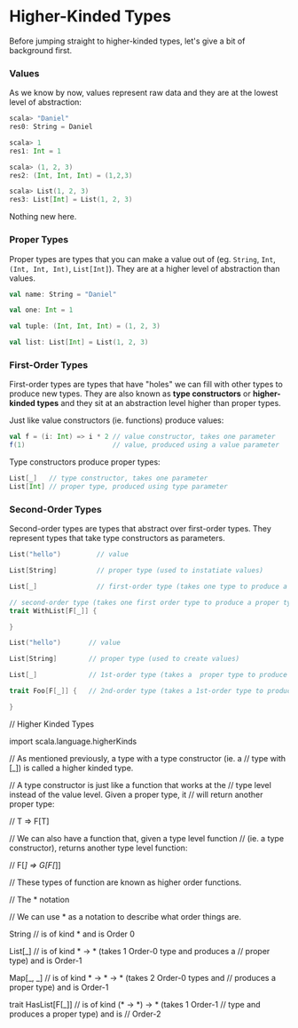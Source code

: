 <h1>Higher-Kinded Types</h1>

Before jumping straight to higher-kinded types, let's give a bit of background first.

<h3>Values</h3>

As we know by now, values represent raw data and they are at the lowest level of abstraction:

```scala
scala> "Daniel"
res0: String = Daniel

scala> 1
res1: Int = 1

scala> (1, 2, 3)
res2: (Int, Int, Int) = (1,2,3)

scala> List(1, 2, 3)
res3: List[Int] = List(1, 2, 3)
```

Nothing new here.

<h3>Proper Types</h3>

Proper types are types that you can make a value out of (eg. `String`, `Int`, `(Int, Int, Int)`, `List[Int]`). They are 
at a higher level of abstraction than values.

```scala
val name: String = "Daniel"

val one: Int = 1

val tuple: (Int, Int, Int) = (1, 2, 3)

val list: List[Int] = List(1, 2, 3)
```

<h3>First-Order Types</h3>

First-order types are types that have "holes" we can fill with other types to produce new types. They are also known as 
**type constructors** or **higher-kinded types** and they sit at an abstraction level higher than proper types.

Just like value constructors (ie. functions) produce values:

```scala
val f = (i: Int) => i * 2 // value constructor, takes one parameter
f(1)                      // value, produced using a value parameter
```

Type constructors produce proper types:

```scala
List[_]   // type constructor, takes one parameter
List[Int] // proper type, produced using type parameter
```

<h3>Second-Order Types</h3>

Second-order types are types that abstract over first-order types. They represent types that take type constructors as 
parameters.

```scala
List("hello")         // value
```

```scala
List[String]          // proper type (used to instatiate values)
```

```scala
List[_]               // first-order type (takes one type to produce a proper type)
```

```scala
// second-order type (takes one first order type to produce a proper type)
trait WithList[F[_]] {

}
```

```scala
List("hello")       // value

List[String]        // proper type (used to create values)

List[_]             // 1st-order type (takes a  proper type to produce another proper type)

trait Foo[F[_]] {   // 2nd-order type (takes a 1st-order type to produce a proper type)

} 
```



// Higher Kinded Types

import scala.language.higherKinds


// As mentioned previously, a type with a type constructor (ie. a
// type with [_]) is called a higher kinded type.

// A type constructor is just like a function that works at the
// type level instead of the value level. Given a proper type, it
// will return another proper type:

// T => F[T]

// We can also have a function that, given a type level function
// (ie. a type constructor), returns another type level function:

// F[_] => G[F[_]]

// These types of function are known as higher order functions.




// The * notation

// We can use * as a notation to describe what order things are.

String    // is of kind * and is Order 0

List[_]   // is of kind * -> * (takes 1 Order-0 type and produces a
          // proper type) and is Order-1

Map[_, _] // is of kind * -> * -> * (takes 2 Order-0 types and
          // produces a proper type) and is Order-1

trait HasList[F[_]] // is of kind (* -> *) -> * (takes 1 Order-1
                    // type and produces a proper type) and is
                    // Order-2
